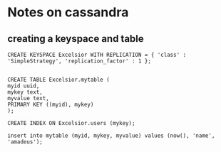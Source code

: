 # Notes on cassandra


## creating a keyspace and table
```
CREATE KEYSPACE Excelsior WITH REPLICATION = { 'class' : 'SimpleStrategy', 'replication_factor' : 1 };


CREATE TABLE Excelsior.mytable (
myid uuid,
mykey text,
myvalue text,
PRIMARY KEY ((myid), mykey)
);

CREATE INDEX ON Excelsior.users (mykey);

insert into mytable (myid, mykey, myvalue) values (now(), 'name', 'amadeus');     
```
